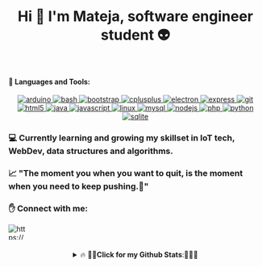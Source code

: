 <h1 align="center"> Hi 👋 I'm Mateja, software engineer student 👽 </h1>
<br>
<!-- <p align="left">
   <img src= "https://github.com/mVujsic/mVujsic/blob/master/img/icon.png">
</p> --!>


<h4 align="left">📝 Languages and Tools:</h4>
<p align="center"> <a href="https://www.arduino.cc/" target="_blank"> <img src="https://cdn.worldvectorlogo.com/logos/arduino-1.svg" alt="arduino" width="40" height="40"/> </a> <a href="https://www.gnu.org/software/bash/" target="_blank"> <img src="https://www.vectorlogo.zone/logos/gnu_bash/gnu_bash-icon.svg" alt="bash" width="40" height="40"/> </a> <a href="https://getbootstrap.com" target="_blank"> <img src="https://github.com/mVujsic/devicon/blob/master/icons/bootstrap/bootstrap-plain.svg" alt="bootstrap" width="40" height="40"/> </a> <a href="https://www.w3schools.com/cpp/" target="_blank"> <img src="https://devicons.github.io/devicon/devicon.git/icons/cplusplus/cplusplus-original.svg" alt="cplusplus" width="40" height="40"/> </a> <a href="https://www.electronjs.org" target="_blank"> <img src="https://devicons.github.io/devicon/devicon.git/icons/electron/electron-original.svg" alt="electron" width="40" height="40"/> </a> <a href="https://expressjs.com" target="_blank"> <img src="https://devicons.github.io/devicon/devicon.git/icons/express/express-original-wordmark.svg" alt="express" width="40" height="40"/> </a> <a href="https://git-scm.com/" target="_blank"> <img src="https://www.vectorlogo.zone/logos/git-scm/git-scm-icon.svg" alt="git" width="40" height="40"/> </a> <a href="https://www.w3.org/html/" target="_blank"> <img src="https://devicons.github.io/devicon/devicon.git/icons/html5/html5-original-wordmark.svg" alt="html5" width="40" height="40"/> </a> <a href="https://www.java.com" target="_blank"> <img src="https://devicons.github.io/devicon/devicon.git/icons/java/java-original-wordmark.svg" alt="java" width="40" height="40"/> </a> <a href="https://developer.mozilla.org/en-US/docs/Web/JavaScript" target="_blank"> <img src="https://devicons.github.io/devicon/devicon.git/icons/javascript/javascript-original.svg" alt="javascript" width="40" height="40"/> </a> <a href="https://www.linux.org/" target="_blank"> <img src="https://devicons.github.io/devicon/devicon.git/icons/linux/linux-original.svg" alt="linux" width="40" height="40"/> </a> <a href="https://www.mysql.com/" target="_blank"> <img src="https://devicons.github.io/devicon/devicon.git/icons/mysql/mysql-original-wordmark.svg" alt="mysql" width="40" height="40"/> </a> <a href="https://nodejs.org" target="_blank"> <img src="https://devicons.github.io/devicon/devicon.git/icons/nodejs/nodejs-original-wordmark.svg" alt="nodejs" width="40" height="40"/> </a> <a href="https://www.php.net" target="_blank"> <img src="https://devicons.github.io/devicon/devicon.git/icons/php/php-original.svg" alt="php" width="40" height="40"/> </a> <a href="https://www.python.org" target="_blank"> <img src="https://devicons.github.io/devicon/devicon.git/icons/python/python-original.svg" alt="python" width="40" height="40"/> </a> <a href="https://www.sqlite.org/" target="_blank"> <img src="https://www.vectorlogo.zone/logos/sqlite/sqlite-icon.svg" alt="sqlite" width="40" height="40"/> </a> </p>

### 💻 Currently learning and growing my skillset in IoT tech, WebDev, data structures and algorithms. 
### 📈 <b>"The moment you when you want to quit, is the moment when you need to keep pushing.💪"</b>
<h3 align="left">✋  Connect with me:</h3>
<p align="left">
<a href="https://fb.com/https://www.facebook.com/mateja.vujsic/" target="blank"><img align="left" src="https://cdn.jsdelivr.net/npm/simple-icons@3.0.1/icons/facebook.svg" alt="https://www.facebook.com/mateja.vujsic/" height="30" width="40" /></a>
</p>
<br>
<br>
<br>
<details>
   <summary align='center' >
      🔥 👊💯<b>Click for my Github Stats</b>:💯👊🔥 
   </summary>
<p align="left">
  <img style="margin-left:30px" src = "https://github-readme-stats.vercel.app/api?username=mVujsic&show_icons=true&theme=merco&hide_border=true&line_height=33">
  <img src = "https://github-readme-stats.vercel.app/api/top-langs/?username=mVujsic&hide=css&theme=merco&hide_border=true">
</p>
</details>
